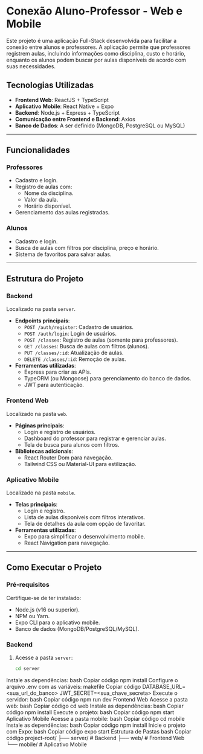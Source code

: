 # Conexão Aluno-Professor - Web e Mobile

Este projeto é uma aplicação Full-Stack desenvolvida para facilitar a conexão entre alunos e professores. A aplicação permite que professores registrem aulas, incluindo informações como disciplina, custo e horário, enquanto os alunos podem buscar por aulas disponíveis de acordo com suas necessidades.

## Tecnologias Utilizadas
- **Frontend Web**: ReactJS + TypeScript
- **Aplicativo Mobile**: React Native + Expo
- **Backend**: Node.js + Express + TypeScript
- **Comunicação entre Frontend e Backend**: Axios
- **Banco de Dados**: A ser definido (MongoDB, PostgreSQL ou MySQL)

---

## Funcionalidades
### Professores
- Cadastro e login.
- Registro de aulas com:
  - Nome da disciplina.
  - Valor da aula.
  - Horário disponível.
- Gerenciamento das aulas registradas.

### Alunos
- Cadastro e login.
- Busca de aulas com filtros por disciplina, preço e horário.
- Sistema de favoritos para salvar aulas.

---

## Estrutura do Projeto
### Backend
Localizado na pasta `server`.
- **Endpoints principais**:
  - `POST /auth/register`: Cadastro de usuários.
  - `POST /auth/login`: Login de usuários.
  - `POST /classes`: Registro de aulas (somente para professores).
  - `GET /classes`: Busca de aulas com filtros (alunos).
  - `PUT /classes/:id`: Atualização de aulas.
  - `DELETE /classes/:id`: Remoção de aulas.
- **Ferramentas utilizadas**:
  - Express para criar as APIs.
  - TypeORM (ou Mongoose) para gerenciamento do banco de dados.
  - JWT para autenticação.

### Frontend Web
Localizado na pasta `web`.
- **Páginas principais**:
  - Login e registro de usuários.
  - Dashboard do professor para registrar e gerenciar aulas.
  - Tela de busca para alunos com filtros.
- **Bibliotecas adicionais**:
  - React Router Dom para navegação.
  - Tailwind CSS ou Material-UI para estilização.

### Aplicativo Mobile
Localizado na pasta `mobile`.
- **Telas principais**:
  - Login e registro.
  - Lista de aulas disponíveis com filtros interativos.
  - Tela de detalhes da aula com opção de favoritar.
- **Ferramentas utilizadas**:
  - Expo para simplificar o desenvolvimento mobile.
  - React Navigation para navegação.

---

## Como Executar o Projeto

### Pré-requisitos
Certifique-se de ter instalado:
- Node.js (v16 ou superior).
- NPM ou Yarn.
- Expo CLI para o aplicativo mobile.
- Banco de dados (MongoDB/PostgreSQL/MySQL).

### Backend
1. Acesse a pasta `server`:
   ```bash
   cd server
Instale as dependências:
bash
Copiar código
npm install
Configure o arquivo .env com as variáveis:
makefile
Copiar código
DATABASE_URL=<sua_url_do_banco>
JWT_SECRET=<sua_chave_secreta>
Execute o servidor:
bash
Copiar código
npm run dev
Frontend Web
Acesse a pasta web:
bash
Copiar código
cd web
Instale as dependências:
bash
Copiar código
npm install
Execute o projeto:
bash
Copiar código
npm start
Aplicativo Mobile
Acesse a pasta mobile:
bash
Copiar código
cd mobile
Instale as dependências:
bash
Copiar código
npm install
Inicie o projeto com Expo:
bash
Copiar código
expo start
Estrutura de Pastas
bash
Copiar código
project-root/
├── server/          # Backend
├── web/             # Frontend Web
└── mobile/          # Aplicativo Mobile
